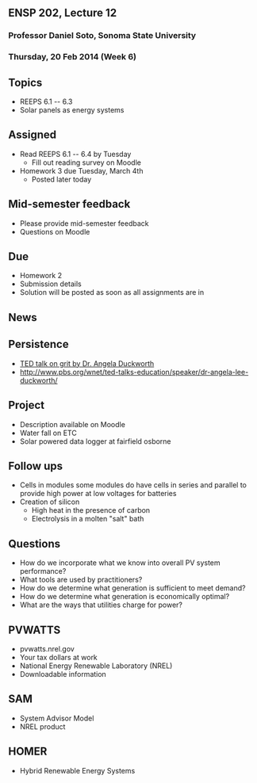 ## ENSP 202, Lecture 12
### Professor Daniel Soto, Sonoma State University
### Thursday, 20 Feb 2014 (Week 6)

## Topics
- REEPS 6.1 -- 6.3
- Solar panels as energy systems

## Assigned
- Read REEPS 6.1 -- 6.4 by Tuesday
    - Fill out reading survey on Moodle
- Homework 3 due Tuesday, March 4th
    - Posted later today

## Mid-semester feedback
- Please provide mid-semester feedback
- Questions on Moodle

## Due
- Homework 2
- Submission details
- Solution will be posted as soon as all assignments are in

## News

## Persistence
- [TED talk on grit by Dr. Angela Duckworth](http://www.pbs.org/wnet/ted-talks-education/speaker/dr-angela-lee-duckworth/)
- http://www.pbs.org/wnet/ted-talks-education/speaker/dr-angela-lee-duckworth/

## Project
- Description available on Moodle
- Water fall on ETC
- Solar powered data logger at fairfield osborne

## Follow ups
- Cells in modules some modules do have cells in series and parallel to
  provide high power at low voltages for batteries
- Creation of silicon
    - High heat in the presence of carbon
    - Electrolysis in a molten "salt" bath


## Questions
- How do we incorporate what we know into overall PV system performance?
- What tools are used by practitioners?
- How do we determine what generation is sufficient to meet demand?
- How do we determine what generation is economically optimal?
- What are the ways that utilities charge for power?

## PVWATTS
- pvwatts.nrel.gov
- Your tax dollars at work
- National Energy Renewable Laboratory (NREL)
- Downloadable information

## SAM
- System Advisor Model
- NREL product

## HOMER
- Hybrid Renewable Energy Systems

